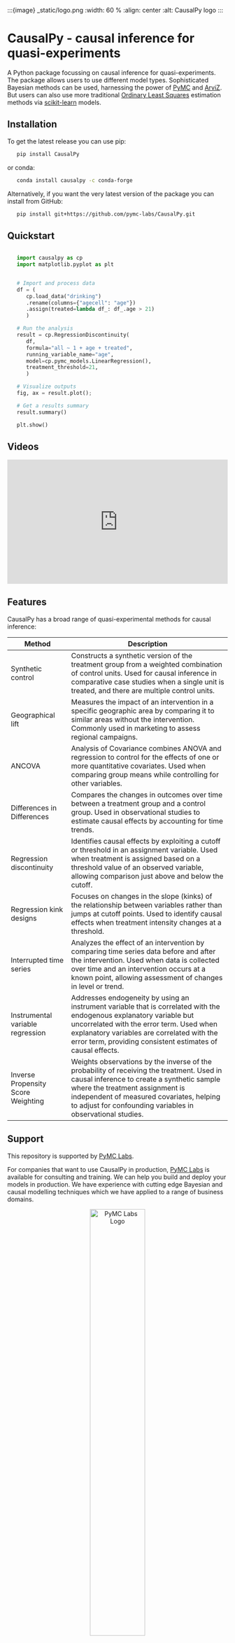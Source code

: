 :::{image} _static/logo.png
:width: 60 %
:align: center
:alt: CausalPy logo
:::

# CausalPy - causal inference for quasi-experiments

A Python package focussing on causal inference for quasi-experiments. The package allows users to use different model types. Sophisticated Bayesian methods can be used, harnessing the power of [PyMC](https://www.pymc.io/>) and [ArviZ](https://python.arviz.org). But users can also use more traditional [Ordinary Least Squares](https://en.wikipedia.org/wiki/Ordinary_least_squares) estimation methods via [scikit-learn](https://scikit-learn.org) models.

## Installation

To get the latest release you can use pip:

```bash
   pip install CausalPy
```

or conda:

```bash
   conda install causalpy -c conda-forge
```

Alternatively, if you want the very latest version of the package you can install from GitHub:

```bash
   pip install git+https://github.com/pymc-labs/CausalPy.git
```

## Quickstart

```python

   import causalpy as cp
   import matplotlib.pyplot as plt


   # Import and process data
   df = (
      cp.load_data("drinking")
      .rename(columns={"agecell": "age"})
      .assign(treated=lambda df_: df_.age > 21)
      )

   # Run the analysis
   result = cp.RegressionDiscontinuity(
      df,
      formula="all ~ 1 + age + treated",
      running_variable_name="age",
      model=cp.pymc_models.LinearRegression(),
      treatment_threshold=21,
      )

   # Visualize outputs
   fig, ax = result.plot();

   # Get a results summary
   result.summary()

   plt.show()
```

## Videos

<style>
.video-container {
    position: relative;
    padding-bottom: 56.25%; /* 16:9 aspect ratio */
    height: 0;
    overflow: hidden;
    max-width: 100%;
    background: #000;
}

.video-container iframe {
    position: absolute;
    top: 0;
    left: 0;
    width: 100%;
    height: 100%;
    border: 0;
}
</style>

<div class="video-container">
    <iframe src="https://www.youtube.com/embed/gV6wzTk3o1U" title="YouTube video player" allow="accelerometer; autoplay; clipboard-write; encrypted-media; gyroscope; picture-in-picture; web-share" allowfullscreen></iframe>
</div>

## Features
CausalPy has a broad range of quasi-experimental methods for causal inference:

| Method	| Description |
|-|-|
| Synthetic control | Constructs a synthetic version of the treatment group from a weighted combination of control units. Used for causal inference in comparative case studies when a single unit is treated, and there are multiple control units.|
| Geographical lift | Measures the impact of an intervention in a specific geographic area by comparing it to similar areas without the intervention. Commonly used in marketing to assess regional campaigns. |
| ANCOVA | Analysis of Covariance combines ANOVA and regression to control for the effects of one or more quantitative covariates. Used when comparing group means while controlling for other variables. |
| Differences in Differences | Compares the changes in outcomes over time between a treatment group and a control group. Used in observational studies to estimate causal effects by accounting for time trends. |
| Regression discontinuity | Identifies causal effects by exploiting a cutoff or threshold in an assignment variable. Used when treatment is assigned based on a threshold value of an observed variable, allowing comparison just above and below the cutoff. |
| Regression kink designs | Focuses on changes in the slope (kinks) of the relationship between variables rather than jumps at cutoff points. Used to identify causal effects when treatment intensity changes at a threshold. |
| Interrupted time series | Analyzes the effect of an intervention by comparing time series data before and after the intervention. Used when data is collected over time and an intervention occurs at a known point, allowing assessment of changes in level or trend. |
| Instrumental variable regression | Addresses endogeneity by using an instrument variable that is correlated with the endogenous explanatory variable but uncorrelated with the error term. Used when explanatory variables are correlated with the error term, providing consistent estimates of causal effects. |
| Inverse Propensity Score Weighting | Weights observations by the inverse of the probability of receiving the treatment. Used in causal inference to create a synthetic sample where the treatment assignment is independent of measured covariates, helping to adjust for confounding variables in observational studies. |

## Support

This repository is supported by [PyMC Labs](https://www.pymc-labs.io).

For companies that want to use CausalPy in production, [PyMC Labs](https://www.pymc-labs.com) is available for consulting and training. We can help you build and deploy your models in production. We have experience with cutting edge Bayesian and causal modelling techniques which we have applied to a range of business domains.

<p align="center">
  <a href="https://www.pymc-labs.io">
    <img src="./_static/pymc-labs-log.png" alt="PyMC Labs Logo" style="width:50%;">
  </a>
</p>

:::{toctree}
:hidden:

knowledgebase/index
api/index
notebooks/index
:::
